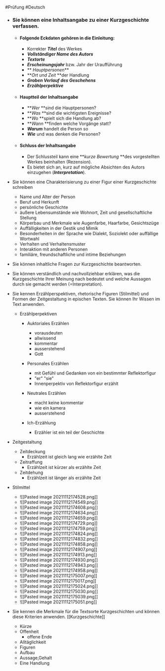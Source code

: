 #Prüfung #Deutsch 
- ### Sie können eine Inhaltsangabe zu einer Kurzgeschichte verfassen.
	- #### Folgende Eckdaten gehören in die Einleitung:
		-   Korrekter **_Titel_** des Werkes
		-   **_Vollständiger Name des Autors_**
		-   **_Textorte_**
		-   **_Erscheinungsjahr_** bzw. Jahr der Uraufführung
		-  ** _Hauptpersonen_**
		-   **_Ort und Zeit_ **der Handlung
		-   **_Groben Verlauf des Geschehens_**
		-   **_Erzählperpektive_**
	- #### Hauptteil der Inhaltsangabe
		-   **_Wer_ **sind die Hauptpersonen?
		-   **_Was_ **sind die wichtigsten Ereignisse?
		-   **_Wo_ **spielt sich die Handlung ab?
		-   **_Wann_ **finden welche Vorgänge statt?
		-   **_Warum_** handelt die Person so
		-   **_Wie_** und was denken die Personen?
	- #### Schluss der Inhaltsangabe
		-   Der Schlussteil kann eine **_kurze Bewertung_ **des vorgestellten Werkes beinhalten (Rezension).
		-   Es bietet sich an, kurz auf mögliche Absichten des Autors einzugehen (**_Interpretation_**).




- Sie können eine Charakterisierung zu einer Figur einer Kurzgeschichte schreiben
	-   Name und Alter der Person
	-   Beruf und Herkunft
	-   persönliche Geschichte
	-   äußere Lebensumstände wie Wohnort, Zeit und gesellschaftliche Stellung
	-   Körperbau und Merkmale wie Augenfarbe, Haarfarbe, Gesichtszüge
	-   Auffälligkeiten in der Gestik und Mimik
	-   Besonderheiten in der Sprache wie Dialekt, Soziolekt oder auffällige Wortwahl
	-   Verhalten und Verhaltensmuster
	-   Interaktion mit anderen Personen
	-   familiäre, freundschaftliche und intime Beziehungen


- Sie können inhaltliche Fragen zur Kurzgeschichte beantworten.

- Sie können verständlich und nachvollziehbar erklären, was die Kurzgeschichte Ihrer Meinung nach bedeutet und welche Aussagen durch sie gemacht werden (=Interpretation).

- Sie kennen Erzählperspektiven, rhetorische Figuren (Stilmittel) und Formen der Zeitgestaltung in epischen Texten. Sie können Ihr Wissen im Text anwenden.

	- Erzählperpektiven
		- Auktoriales Erzählen
			- vorausdeuten
			- allwissend
			- kommentar
			- ausserstehend
			- Gott


		- Personales Erzählen
			- mit Gefühl und Gedanken von ein bestimmter Reflektorfigur
			- "er" "sie"
			- Innenperpektiv von Reflektorfigur erzählt


		- Neutrales Erzählen 
			- macht keine kommentar
			- wie ein kamera
			- ausserstehend


		- Ich-Erzählung
			- Erzähler ist ein teil der Geschichte
- Zeitgestaltung
	- Zeitdeckung
		- Erzählzeit ist gleich lang wie erzählte Zeit
	- Zeitraffung
		- Erzählzeit ist  kürzer als erzählte Zeit
	- Zeitdehung
		- Erzählzeit ist  länger als erzählte Zeit
 

- Stilmittel
	- ![[Pasted image 20211112174528.png]]
	- ![[Pasted image 20211112174549.png]]
	- ![[Pasted image 20211112174608.png]]
	- ![[Pasted image 20211112174634.png]]
	- ![[Pasted image 20211112174659.png]]
	- ![[Pasted image 20211112174729.png]]	
	- ![[Pasted image 20211112174759.png]]
	- ![[Pasted image 20211112174824.png]]
	- ![[Pasted image 20211112174832.png]]
	- ![[Pasted image 20211112174858.png]]
	- ![[Pasted image 20211112174907.png]]
	- ![[Pasted image 20211112174913.png]]
	- ![[Pasted image 20211112174930.png]]
	- ![[Pasted image 20211112174943.png]]
	- ![[Pasted image 20211112174958.png]]
	- ![[Pasted image 20211112175007.png]]
	- ![[Pasted image 20211112175017.png]]
	- ![[Pasted image 20211112175024.png]]
	- ![[Pasted image 20211112175030.png]]
	- ![[Pasted image 20211112175039.png]]
	- ![[Pasted image 20211112175051.png]]





- Sie kennen die Merkmale für die Textsorte Kurzgeschichten und können diese Kriterien anwenden. [[Kurzgeschichte]]
	- Kürze
	- Offenheit
		- offene Ende
	- Alltäglichkeit
	- Figuren
	- Aufbau
	- Aussage,Gehalt
	- Eine Handlung
